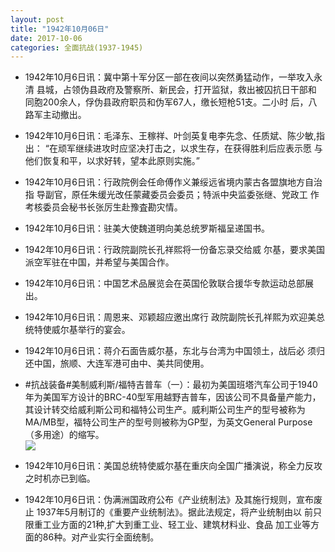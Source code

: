 ```yaml
---
layout: post
title: "1942年10月06日"
date: 2017-10-06
categories: 全面抗战(1937-1945)
---
```


<meta name="referrer" content="no-referrer" />

- 1942年10月6日讯：冀中第十军分区一部在夜间以突然勇猛动作，一举攻入永清 县城，占领伪县政府及警察所、新民会，打开监狱，救出被囚抗日干部和 同胞200余人，俘伪县政府职员和伪军67人，缴长短枪51支。二小时 后，八路军主动撤出。 

- 1942年10月6日讯：毛泽东、王稼祥、叶剑英复电李先念、任质斌、陈少敏,指出： “在顽军继续进攻时应坚决打击之，以求生存，在获得胜利后应表示愿 与他们恢复和平，以求好转，望本此原则实施。” 

- 1942年10月6日讯：行政院例会任命傅作义兼绥远省境内蒙古各盟旗地方自治指 导副官，原任朱缓光改任蒙藏委员会委员；特派中央监委张继、党政工 作考核委员会秘书长张厉生赴豫査勘灾情。 

- 1942年10月6日讯：驻美大使魏道明向美总统罗斯福呈递国书。 

- 1942年10月6日讯：行政院副院长孔祥熙将一份备忘录交给威 尔基，要求美国派空军驻在中国，并希望与美国合作。 

- 1942年10月6日讯：中国艺术品展览会在英国伦敦联合援华专款运动总部展出。 

- 1942年10月6日讯：周恩来、邓颖超应邀出席行 政院副院长孔祥熙为欢迎美总统特使威尔基举行的宴会。 

- 1942年10月6日讯：蒋介石面告威尔基，东北与台湾为中国领土，战后必 须归还中国，旅顺、大连军港可由中、美共同使用。 

- #抗战装备#美制威利斯/福特吉普车（一）：最初为美国班塔汽车公司于1940年为美国军方设计的BRC-40型军用越野吉普车，因该公司不具备量产能力，其设计转交给威利斯公司和福特公司生产。威利斯公司生产的型号被称为MA/MB型，福特公司生产的型号则被称为GP型，为英文General Purpose（多用途）的缩写。 <br/><img src="https://wx1.sinaimg.cn/large/aca367d8ly1fk8aoepg92j20hs1kodt6.jpg" />

- 1942年10月6日讯：美国总统特使威尔基在重庆向全国广播演说，称全力反攻之时机亦已到临。 

- 1942年10月6日讯：伪满洲国政府公布《产业统制法》及其施行规则，宣布废止 1937年5月制订的《重要产业统制法》。据此法规定，将产业统制由以 前只限重工业方面的21种,扩大到重工业、轻工业、建筑材料业、食品 加工业等方面的86种。对产业实行全面统制。 

